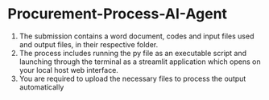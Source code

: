 # Procurement-Process-AI-Agent

1. The submission contains a word document, codes and input files used and output files, in their respective folder.
2. The process includes running the py file as an executable script and launching through the terminal as a streamlit application which opens on your local host web interface.
3. You are required to upload the necessary files to process the output automatically

